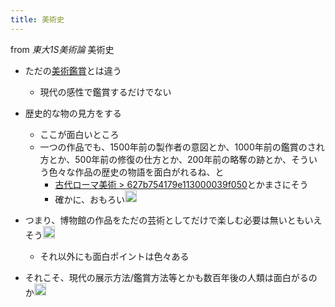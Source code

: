```yaml
---
title: 美術史
---
```


from *東大1S美術論*
美術史

* ただの[美術鑑賞](%E7%BE%8E%E8%A1%93%E9%91%91%E8%B3%9E.md)とは違う
  
  * 現代の感性で鑑賞するだけでない
* 歴史的な物の見方をする
  
  * ここが面白いところ
  * 一つの作品でも、1500年前の製作者の意図とか、1000年前の鑑賞のされ方とか、500年前の修復の仕方とか、200年前の略奪の跡とか、そういう色々な作品の歴史の物語を面白がれるね、と
    * [古代ローマ美術 > 627b754179e113000039f050](%E5%8F%A4%E4%BB%A3%E3%83%AD%E3%83%BC%E3%83%9E%E7%BE%8E%E8%A1%93.md#627b754179e113000039f050)とかまさにそう
    * 確かに、おもろい<img src='https://scrapbox.io/api/pages/blu3mo-public/blu3mo/icon' alt='blu3mo.icon' height="19.5"/>
* つまり、博物館の作品をただの芸術としてだけで楽しむ必要は無いともいえそう<img src='https://scrapbox.io/api/pages/blu3mo-public/blu3mo/icon' alt='blu3mo.icon' height="19.5"/>
  
  * それ以外にも面白ポイントは色々ある
* それこそ、現代の展示方法/鑑賞方法等とかも数百年後の人類は面白がるのか<img src='https://scrapbox.io/api/pages/blu3mo-public/blu3mo/icon' alt='blu3mo.icon' height="19.5"/>
